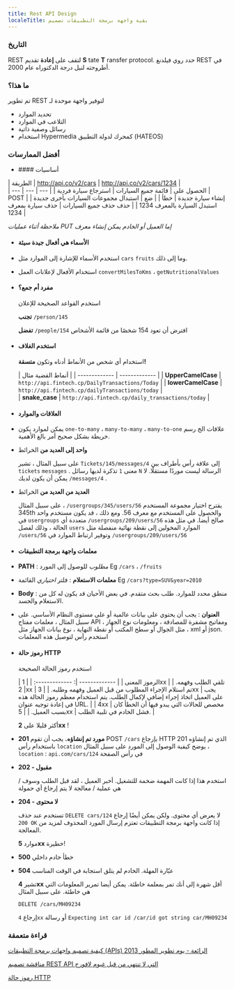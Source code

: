 ```yaml
---
title: Rest API Design
localeTitle: بقية واجهة برمجة التطبيقات تصميم
---
```

### التاريخ

REST لتقف على **إعادة** تقديم **S** tate **T** ransfer protocol. حدد روي فيلدنغ REST في أطروحته لنيل درجة الدكتوراه عام 2000.

### ما هذا؟

تم تطوير REST لتوفير واجهة موحدة لـ

*   تحديد الموارد
*   التلاعب في الموارد
*   رسائل وصفية ذاتية
*   استخدام Hypermedia كمحرك لدولة التطبيق (HATEOS)

### أفضل الممارسات

*   \#### أساسيات

| الطريقة | http://api.co/v2/cars | http://api.co/v2/cars/1234 |  
| --- | --- | --- | | الحصول على | قائمة جميع السيارات | استرجاع سيارة فردية | POST | إنشاء سيارة جديدة | خطأ | | ضع | استبدال مجموعات السيارات بأخرى جديدة | استبدل السيارة بالمعرف 1234 | | حذف حذف جميع السيارات | حذف سيارة بمعرف 1234 |

_ملاحظة أثناء عمليات PUT إما العميل أو الخادم يمكن إنشاء معرف_

*   #### الأسماء هي أفعال جيدة سيئة
    
*   استخدم الأسماء للإشارة إلى الموارد مثل `cars` `fruits` وما إلى ذلك.
    
*   استخدام الأفعال لإعلانات العمل `convertMilesToKms` ، `getNutritionalValues`
    
*   #### مفرد أم جمع؟
    
    استخدم القواعد الصحيحة للإعلان
    
    **تجنب** `/person/145`
    
    **تفضل** `/people/154` افترض أن تعود 154 شخصًا من قائمة الأشخاص
    
*   #### استخدم الغلاف
    
    استخدام أي شخص من الأنماط أدناه وتكون **متسقة!**
    
    | أنماط القضية مثال | | ------------- | ------------- | | **UpperCamelCase** | `http://api.fintech.cp/DailyTransactions/Today` | | **lowerCamelCase** | `http://api.fintech.cp/dailyTransactions/today` |  
    | **snake\_case** | `http://api.fintech.cp/daily_transactions/today` |
    
*   #### **العلاقات والموارد**
    
*   يمكن لموارد يكون `one-to-many` ، `many-to-many` ، `many-to-one` علاقات الخ رسم خريطة بشكل صحيح أمر بالغ الأهمية.
    
*   **واحد إلى العديد من** الخرائط
    
    على سبيل المثال ، تشير `Tickets/145/messages/4` إلى علاقة رأس بأطراف بين `tickets` `messages` . معنى `1` تذكرة لديها رسائل `N` الرسالة ليست موردًا مستقلًا. لا يمكن أن يكون لديك `/messages/4` .
    
*   **العديد من العديد من** الخرائط
    
    على سبيل المثال ، `/usergroups/345/users/56` يقترح اختيار مجموعة المستخدم 345th والحصول على المستخدم مع معرف 56. ومع ذلك ، قد يكون مستخدم واحد في `usergroups` متعددة أي `/usergroups/209/users/56` صالح أيضا. في مثل هذه الحالة ، وذلك لفصل `users` الموارد المخولين إلى نقطة نهائية منفصلة مثل `/users/56` وتوفير ارتباط الموارد في `/usergroups/209/users/56`
    
*   #### **معلمات واجهة برمجة التطبيقات**
    
*   **PATH** : _مطلوب_ للوصول إلى المورد Eg `/cars` ، `/fruits`
    
*   **معلمات الاستعلام** : فلتر _اختياري_ القائمة Eg `/cars?type=SUV&year=2010`
    
*   **Body** : منطق محدد للموارد. طلب بحث متقدم. في بعض الأحيان قد يكون له كل من الاستعلام والجسد.
    
*   **العنوان** : يجب أن يحتوي على بيانات عالمية أو على مستوى النظام الأساسي. على سبيل المثال ، معلمات مفتاح API ، ومفاتيح مشفرة للمصادقة ، ومعلومات نوع الجهاز ، مثل الجوال أو سطح المكتب أو نقطة النهاية ، نوع بيانات الجهاز مثل xml أو json. استخدم رأس لتوصيل هذه المعلمات
    
*   #### رموز حالة HTTP
    
    استخدم رموز الحالة الصحيحة
    
    | الرموز المعنى | | ------------- |: -------------: | | 1xx | تلقي الطلب وفهمه. | | 2xx | تم استلام الإجراء المطلوب من قبل العميل وفهمه وطلبه. | | 3xx | يجب على العميل اتخاذ إجراء إضافي لإكمال الطلب. يتم استخدام معظم رموز الحالة هذه في إعادة توجيه عنوان URL. | | 4xx | مخصص للحالات التي يبدو فيها أن الخطأ كان بسبب العميل. | | 5xx | فشل الخادم في تلبية الطلب. |
    
    أكثر قليلا على **2xx** !
    
*   **201 مورد تم إنشاؤه.** يجب أن تقوم POST `/cars` بإرجاع HTTP 201 الذي تم إنشاؤه باستخدام رأس `location` يوضح كيفية الوصول إلى المورد على سبيل المثال ، `location` : `api.com/cars/124` في رأس الصفحة
    
*   **202 - مقبول**
    
    استخدم هذا إذا كانت المهمة ضخمة للتشغيل. أخبر العميل ، لقد قبل الطلب وسوف / هي عملية / معالجة لا يتم إرجاع أي حمولة
    
*   **204 - لا محتوى**
    
    تستخدم عند حذف `DELETE cars/124` لا يعرض أي محتوى. ولكن يمكن أيضًا إرجاع `200 OK` إذا كانت واجهة برمجة التطبيقات تعتزم إرسال المورد المحذوف لمزيد من المعالجة.
    
    موارد **5xx** خطيرة!
    
*   **500** خطأ خادم داخلي
    
*   **504** عبّارة المهلة. الخادم لم يتلق استجابة في الوقت المناسب
    
    تشير **4xx** أقل شهرة إلى أنك تمر بمعلمة خاطئة. يمكن أيضا تمرير المعلومات التي هي خاطئة. على سبيل المثال
    
    `DELETE /cars/MH09234`
    
    إرجاع `4xx` أو رسالة `Expecting int car id /car/id got string car/MH09234`
    

### **قراءة متعمقة**

[كيفية تصميم واجهات برمجة التطبيقات (APIs) الرائعة - يوم تطوير المطور 2013](https://www.youtube.com/watch?v=qCdpTji8nxo)

[مناقشة تصميم REST API التي لا تنتهي من قبل غيوم لافورج](https://www.youtube.com/watch?v=48azd2VqtP0)

[رموز حالة HTTP](https://httpstatuses.com/)
